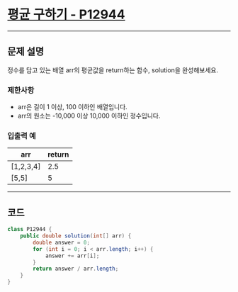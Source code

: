 # [평균 구하기 - P12944](https://school.programmers.co.kr/learn/courses/30/lessons/12944)

----

## 문제 설명

정수를 담고 있는 배열 arr의 평균값을 return하는 함수, solution을 완성해보세요.

### 제한사항

- arr은 길이 1 이상, 100 이하인 배열입니다.
- arr의 원소는 -10,000 이상 10,000 이하인 정수입니다.

### 입출력 예

| arr       | return |
|-----------|--------|
| [1,2,3,4] | 2.5    |
| [5,5]     | 5      |

----

## 코드

```` java
class P12944 {
    public double solution(int[] arr) {
        double answer = 0;
        for (int i = 0; i < arr.length; i++) {
            answer += arr[i];
        }
        return answer / arr.length;
    }
}
````